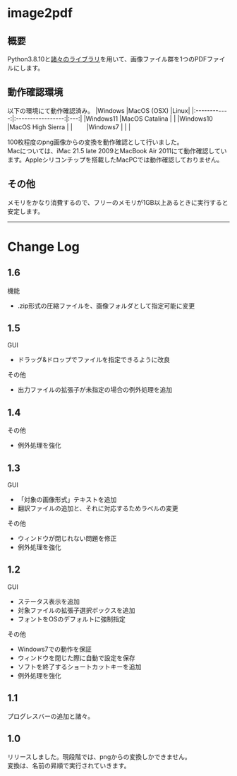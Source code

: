 # image2pdf
## 概要
Python3.8.10と[諸々のライブラリ](https://github.com/wakanameko/image2pdf/blob/main/requirements.txt)を用いて、画像ファイル群を1つのPDFファイルにします。  

## 動作確認環境
以下の環境にて動作確認済み。
|Windows       |MacOS (OSX)        |Linux|
|:------------:|:-----------------:|:---:|
|Windows11     |MacOS Catalina     |     |
|Windows10     |MacOS High Sierra  |     |　　
|Windows7      |  |     |　　

100枚程度のpng画像からの変換を動作確認として行いました。  
Macについては、iMac 21.5 late 2009とMacBook Air 2011にて動作確認しています。Appleシリコンチップを搭載したMacPCでは動作確認しておりません。  


## その他  
メモリをかなり消費するので、フリーのメモリが1GB以上あるときに実行すると安定します。

---
# Change Log
## 1.6
機能
- .zip形式の圧縮ファイルを、画像フォルダとして指定可能に変更  
## 1.5
GUI
- ドラッグ&ドロップでファイルを指定できるように改良  

その他
- 出力ファイルの拡張子が未指定の場合の例外処理を追加
## 1.4
その他
- 例外処理を強化
## 1.3
GUI
- 「対象の画像形式」テキストを追加
- 翻訳ファイルの追加と、それに対応するためラベルの変更

その他
- ウィンドウが閉じれない問題を修正
- 例外処理を強化
## 1.2
GUI
- ステータス表示を追加
- 対象ファイルの拡張子選択ボックスを追加
- フォントをOSのデフォルトに強制指定

その他
- Windows7での動作を保証
- ウィンドウを閉じた際に自動で設定を保存
- ソフトを終了するショートカットキーを追加
- 例外処理を強化
## 1.1
プログレスバーの追加と諸々。
## 1.0
リリースしました。現段階では、pngからの変換しかできません。  
変換は、名前の昇順で実行されていきます。

